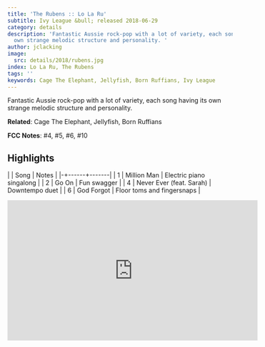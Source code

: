 ```yaml
---
title: 'The Rubens :: Lo La Ru'
subtitle: Ivy League &bull; released 2018-06-29
category: details
description: 'Fantastic Aussie rock-pop with a lot of variety, each song having its
  own strange melodic structure and personality. '
author: jclacking
image:
  src: details/2018/rubens.jpg
index: Lo La Ru, The Rubens
tags: ''
keywords: Cage The Elephant, Jellyfish, Born Ruffians, Ivy League
---
```

Fantastic Aussie rock-pop with a lot of variety, each song having its own strange melodic structure and personality. <!--more-->

**Related**: Cage The Elephant, Jellyfish, Born Ruffians

**FCC Notes**: #4, #5, #6, #10

## Highlights

| | Song | Notes |
|-+------+-------|
| 1 | Million Man | Electric piano singalong |
| 2 | Go On | Fun swagger |
| 4 | Never Ever (feat. Sarah) | Downtempo duet |
| 6 | God Forgot | Floor toms and fingersnaps |

<div class="tlo-detail-video"><iframe width="560" height="315" src="https://www.youtube.com/embed/5RtMam-4pdg" frameborder="0" allow="autoplay; encrypted-media" allowfullscreen></iframe></div>

